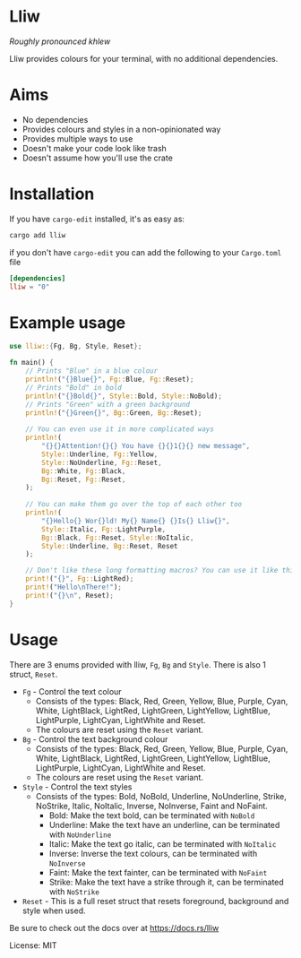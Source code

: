 # Lliw 
*Roughly pronounced khlew*

Lliw provides colours for your terminal, with no additional dependencies.

# Aims

- No dependencies
- Provides colours and styles in a non-opinionated way
- Provides multiple ways to use
- Doesn't make your code look like trash
- Doesn't assume how you'll use the crate

# Installation

If you have `cargo-edit` installed, it's as easy as:

```sh
cargo add lliw
```

if you don't have `cargo-edit` you can add the following to your `Cargo.toml` file

```toml
[dependencies]
lliw = "0"
```

# Example usage

```rust
use lliw::{Fg, Bg, Style, Reset};

fn main() {
    // Prints "Blue" in a blue colour
    println!("{}Blue{}", Fg::Blue, Fg::Reset);
    // Prints "Bold" in bold
    println!("{}Bold{}", Style::Bold, Style::NoBold);
    // Prints "Green" with a green background
    println!("{}Green{}", Bg::Green, Bg::Reset);
    
    // You can even use it in more complicated ways
    println!(
        "{}{}Attention!{}{} You have {}{}1{}{} new message",
        Style::Underline, Fg::Yellow,
        Style::NoUnderline, Fg::Reset,
        Bg::White, Fg::Black,
        Bg::Reset, Fg::Reset,
    );
    
    // You can make them go over the top of each other too
    println!(
        "{}Hello{} Wor{}ld! My{} Name{} {}Is{} Lliw{}",
        Style::Italic, Fg::LightPurple, 
        Bg::Black, Fg::Reset, Style::NoItalic, 
        Style::Underline, Bg::Reset, Reset
    );

    // Don't like these long formatting macros? You can use it like this too!
    print!("{}", Fg::LightRed);
    print!("Hello\nThere!");
    print!("{}\n", Reset);
}
```

# Usage

There are 3 enums provided with lliw, `Fg`, `Bg` and `Style`.
There is also 1 struct, `Reset`.

- `Fg` - Control the text colour
	+ Consists of the types: Black, Red, Green, Yellow, Blue, Purple, Cyan, White,
    LightBlack, LightRed, LightGreen, LightYellow,
    LightBlue, LightPurple, LightCyan, LightWhite and Reset.
    + The colours are reset using the `Reset` variant.
- `Bg` - Control the text background colour
	+ Consists of the types: Black, Red, Green, Yellow, Blue, Purple, Cyan, White,
    LightBlack, LightRed, LightGreen, LightYellow,
    LightBlue, LightPurple, LightCyan, LightWhite and Reset.
    + The colours are reset using the `Reset` variant.
- `Style` - Control the text styles
	+ Consists of the types: Bold, NoBold, Underline, NoUnderline, Strike, NoStrike, Italic, NoItalic, Inverse, NoInverse, Faint and NoFaint.
		+ Bold: Make the text bold, can be terminated with `NoBold`
		+ Underline: Make the text have an underline, can be terminated with `NoUnderline`
		+ Italic: Make the text go italic, can be terminated with `NoItalic`
		+ Inverse: Inverse the text colours, can be terminated with `NoInverse`
		+ Faint: Make the text fainter, can be terminated with `NoFaint`
		+ Strike: Make the text have a strike through it, can be terminated with `NoStrike`
- `Reset` - This is a full reset struct that resets foreground, background and style when used.

Be sure to check out the docs over at https://docs.rs/lliw

License: MIT
